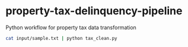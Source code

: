 # property-tax-delinquency-pipeline
Python workflow for property tax data transformation


```bash
cat input/sample.txt | python tax_clean.py
```
